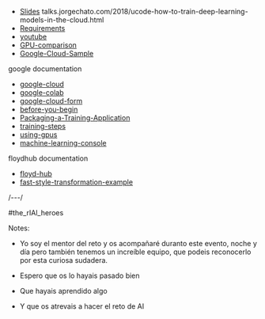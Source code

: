 - [Slides](https://github.com/jorgechato/talks) talks.jorgechato.com/2018/ucode-how-to-train-deep-learning-models-in-the-cloud.html
- [Requirements](https://github.com/uCodeByadidas/Requirements#machine-learning)
- [youtube](https://www.youtube.com/channel/UCWN3xxRkmTPmbKwht9FuE5A)
- [GPU-comparison](https://www.microway.com/knowledge-center-articles/comparison-of-nvidia-geforce-gpus-and-nvidia-tesla-gpus/)
- [Google-Cloud-Sample](https://github.com/uCodeByadidas/KERASGoogleCloudSample)

<spam class="RandM">google documentation</spam>
- [google-cloud](https://console.cloud.google.com)
- [google-colab](https://colab.research.google.com)
- [google-cloud-form](https://console.cloud.google.com/freetrial?hl=en&pli=1&page=0)
- [before-you-begin](https://cloud.google.com/ml-engine/docs/training-jobs)
- [Packaging-a-Training-Application](https://cloud.google.com/ml-engine/docs/packaging-trainer)
- [training-steps](https://cloud.google.com/ml-engine/docs/training-steps)
- [using-gpus](https://cloud.google.com/ml-engine/docs/using-gpus)
- [machine-learning-console](https://cloud.google.com/products/machine-learning/)

<spam class="RandM">floydhub documentation</spam>
- [floyd-hub](https://www.floydhub.com/)
- [fast-style-transformation-example](https://github.com/floydhub/fast-neural-style)

/---/

#the_rIAl_heroes

Notes:
- Yo soy el mentor del reto y os acompañaré duranto este evento, noche y día pero también tenemos un increíble equipo, que podeis reconocerlo por esta curiosa sudadera.

- Espero que os lo hayais pasado bien
- Que hayais aprendido algo
- Y que os atrevais a hacer el reto de AI